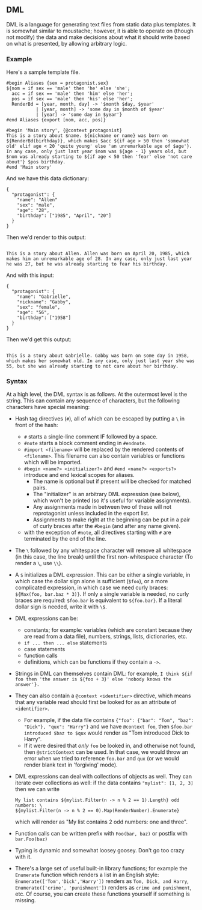 ## DML

DML is a language for generating text files from static data plus templates. It is somewhat similar to moustache; however, it is able to operate on (though not modify) the data and make decisions about what it should write based on what is presented, by allowing arbitrary logic.

### Example

Here's a sample template file.

```
#begin Aliases {sex = protagonist.sex}
${nom = if sex == 'male' then 'he' else 'she';
  acc = if sex == 'male' then 'him' else 'her';
  pos = if sex == 'male' then 'his' else 'her';
  RenderBd = [year, month, day] -> '$month $day, $year'
           | [year, month] -> 'some day in $month of $year'
           | [year] -> 'some day in $year'}
#end Aliases {export [nom, acc, pos]}

#begin 'Main story', {@context protagonist}
This is a story about $name. ${nickname or name} was born on ${RenderBd(birthday)}, which makes $acc ${if age > 50 then 'somewhat old' elif age < 20 'quite young' else 'an unremarkable age of $age'}. In any case, only just last year $nom was ${age - 1} years old, but $nom was already starting to ${if age < 50 then 'fear' else 'not care about'} $pos birthday.
#end 'Main story'
```

And we have this data dictionary:

```
{
  "protagonist": {
    "name": "Allen"
    "sex": "male",
    "age": "28",
    "birthday": ["1985", "April", "20"]
  }
}
```

Then we'd render to this output:

```

This is a story about Allen. Allen was born on April 20, 1985, which makes him an unremarkable age of 28. In any case, only just last year he was 27, but he was already starting to fear his birthday.
```

And with this input:

```
{
  "protagonist": {
    "name": "Gabrielle",
    "nickname": "Gabby",
    "sex": "female",
    "age": "56",
    "birthday": ["1958"]
  }
}
```

Then we'd get this output:

```

This is a story about Gabrielle. Gabby was born on some day in 1958, which makes her somewhat old. In any case, only just last year she was 55, but she was already starting to not care about her birthday.
```

### Syntax

At a high level, the DML syntax is as follows. At the outermost level is the string. This can contain any sequence of characters, but the following characters have special meaning:

* Hash tag directives (`#`), all of which can be escaped by putting a `\` in front of the hash:
  * `#` starts a single-line comment IF followed by a space.
  * `#note` starts a block comment ending in `#endnote`.
  * `#import <filename>` will be replaced by the rendered contents of `<filename>`. This filename can also contain variables or functions which will be imported.
  * `#begin <name?> <initializer?>` and `#end <name?> <exports?>` introduce and end lexical scopes for aliases.
    * The name is optional but if present will be checked for matched pairs.
    * The "initializer" is an arbitrary DML expression (see below), which won't be printed (so it's useful for variable assignments).
    * Any assignments made in between two of these will not reprotagonist unless included in the export list.
    * Assignments to make right at the beginning can be put in a pair of curly braces after the `#begin` (and after any name given).
  * with the exception of `#note`, all directives starting with `#` are terminated by the end of the line.
* The `\` followed by any whitespace character will remove all whitespace (in this case, the line break) until the first non-whitespace character (To render a ` \ `, use ` \\ `).
* A `$` initializes a DML expression. This can be either a single variable, in which case the dollar sign alone is sufficient (`$foo`), or a more complicated expression, in which case we need curly braces: `${Max(foo, bar.baz * 3)}`. If only a single variable is needed, no curly braces are required: `$foo.bar` is equivalent to `${foo.bar}`. If a literal dollar sign is needed, write it with `\$`.
* DML expressions can be:
  * constants; for example: variables (which are constant because they are read from a data file), numbers, strings, lists, dictionaries, etc.
  * `if ... then ... else` statements
  * case statements
  * function calls
  * definitions, which can be functions if they contain a `->`.
* Strings in DML can themselves contain DML: for example, `I think ${if foo then 'the answer is ${foo + 3}' else 'nobody knows the answer'}.`
* They can also contain a `@context <identifier>` directive, which means that any variable read should first be looked for as an attribute of `<identifier>`.
  * For example, if the data file contains `{"foo": {"bar": "Tom", "baz": "Dick"}, "qux": "Harry"}` and we have `@context foo`, then `$foo.bar introduced $baz to $qux` would render as "Tom introduced Dick to Harry".
  * If it were desired that *only* `foo` be looked in, and otherwise not found, then `@strictContext` can be used. In that case, we would throw an error when we tried to reference `foo.bar` and `qux` (or we would render blank text in 'forgiving' mode).
* DML expressions can deal with collections of objects as well. They can iterate over collections as well: if the data contains `"mylist": [1, 2, 3]` then we can write

    ```
    My list contains ${mylist.Filter(n -> n % 2 == 1).Length} odd numbers: \
    ${mylist.Filter(n -> n % 2 == 0).Map(RenderNumber).Enumerate}
    ```
  which will render as "My list contains 2 odd numbers: one and three".
* Function calls can be written prefix with `Foo(bar, baz)` or postfix with `bar.Foo(baz)`
* Typing is dynamic and somewhat loosey goosey. Don't go too crazy with it.
* There's a large set of useful built-in library functions; for example the `Enumerate` function which renders a list in an English style: `Enumerate(['Tom','Dick','Harry'])` renders as `Tom, Dick, and Harry`, `Enumerate(['crime', 'punishment'])` renders as `crime and punishment`, etc. Of course, you can create these functions yourself if something is missing.
